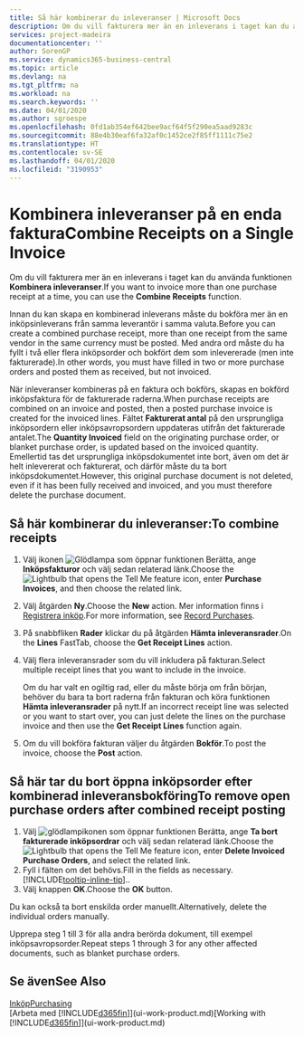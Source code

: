 ```yaml
---
title: Så här kombinerar du inleveranser | Microsoft Docs
description: Om du vill fakturera mer än en inleverans i taget kan du använda funktionen Kombinera inleveranser.
services: project-madeira
documentationcenter: ''
author: SorenGP
ms.service: dynamics365-business-central
ms.topic: article
ms.devlang: na
ms.tgt_pltfrm: na
ms.workload: na
ms.search.keywords: ''
ms.date: 04/01/2020
ms.author: sgroespe
ms.openlocfilehash: 0fd1ab354ef642bee9acf64f5f290ea5aad9283c
ms.sourcegitcommit: 88e4b30eaf6fa32af0c1452ce2f85ff1111c75e2
ms.translationtype: HT
ms.contentlocale: sv-SE
ms.lasthandoff: 04/01/2020
ms.locfileid: "3190953"
---
```

# <a name="combine-receipts-on-a-single-invoice"></a><span data-ttu-id="b95a0-103">Kombinera inleveranser på en enda faktura</span><span class="sxs-lookup"><span data-stu-id="b95a0-103">Combine Receipts on a Single Invoice</span></span>
<span data-ttu-id="b95a0-104">Om du vill fakturera mer än en inleverans i taget kan du använda funktionen **Kombinera inleveranser**.</span><span class="sxs-lookup"><span data-stu-id="b95a0-104">If you want to invoice more than one purchase receipt at a time, you can use the **Combine Receipts** function.</span></span>  

<span data-ttu-id="b95a0-105">Innan du kan skapa en kombinerad inleverans måste du bokföra mer än en inköpsinleverans från samma leverantör i samma valuta.</span><span class="sxs-lookup"><span data-stu-id="b95a0-105">Before you can create a combined purchase receipt, more than one receipt from the same vendor in the same currency must be posted.</span></span> <span data-ttu-id="b95a0-106">Med andra ord måste du ha fyllt i två eller flera inköpsorder och bokfört dem som inlevererade (men inte fakturerade).</span><span class="sxs-lookup"><span data-stu-id="b95a0-106">In other words, you must have filled in two or more purchase orders and posted them as received, but not invoiced.</span></span>  

<span data-ttu-id="b95a0-107">När inleveranser kombineras på en faktura och bokförs, skapas en bokförd inköpsfaktura för de fakturerade raderna.</span><span class="sxs-lookup"><span data-stu-id="b95a0-107">When purchase receipts are combined on an invoice and posted, then a posted purchase invoice is created for the invoiced lines.</span></span> <span data-ttu-id="b95a0-108">Fältet **Fakturerat antal** på den ursprungliga inköpsordern eller inköpsavropsordern uppdateras utifrån det fakturerade antalet.</span><span class="sxs-lookup"><span data-stu-id="b95a0-108">The **Quantity Invoiced** field on the originating purchase order, or blanket purchase order, is updated based on the invoiced quantity.</span></span> <span data-ttu-id="b95a0-109">Emellertid tas det ursprungliga inköpsdokumentet inte bort, även om det är helt inlevererat och fakturerat, och därför måste du ta bort inköpsdokumentet.</span><span class="sxs-lookup"><span data-stu-id="b95a0-109">However, this original purchase document is not deleted, even if it has been fully received and invoiced, and you must therefore delete the purchase document.</span></span>  

## <a name="to-combine-receipts"></a><span data-ttu-id="b95a0-110">Så här kombinerar du inleveranser:</span><span class="sxs-lookup"><span data-stu-id="b95a0-110">To combine receipts</span></span>  
1. <span data-ttu-id="b95a0-111">Välj ikonen ![Glödlampa som öppnar funktionen Berätta](media/ui-search/search_small.png "Berätta vad du vill göra"), ange **Inköpsfakturor** och välj sedan relaterad länk.</span><span class="sxs-lookup"><span data-stu-id="b95a0-111">Choose the ![Lightbulb that opens the Tell Me feature](media/ui-search/search_small.png "Tell me what you want to do") icon, enter **Purchase Invoices**, and then choose the related link.</span></span>  
2. <span data-ttu-id="b95a0-112">Välj åtgärden **Ny**.</span><span class="sxs-lookup"><span data-stu-id="b95a0-112">Choose the **New** action.</span></span> <span data-ttu-id="b95a0-113">Mer information finns i [Registrera inköp](purchasing-how-record-purchases.md).</span><span class="sxs-lookup"><span data-stu-id="b95a0-113">For more information, see [Record Purchases](purchasing-how-record-purchases.md).</span></span>  
3. <span data-ttu-id="b95a0-114">På snabbfliken **Rader** klickar du på åtgärden **Hämta inleveransrader**.</span><span class="sxs-lookup"><span data-stu-id="b95a0-114">On the **Lines** FastTab, choose the **Get Receipt Lines** action.</span></span>  
4. <span data-ttu-id="b95a0-115">Välj flera inleveransrader som du vill inkludera på fakturan.</span><span class="sxs-lookup"><span data-stu-id="b95a0-115">Select multiple receipt lines that you want to include in the invoice.</span></span>  

    <span data-ttu-id="b95a0-116">Om du har valt en ogiltig rad, eller du måste börja om från början, behöver du bara ta bort raderna från fakturan och köra funktionen **Hämta inleveransrader** på nytt.</span><span class="sxs-lookup"><span data-stu-id="b95a0-116">If an incorrect receipt line was selected or you want to start over, you can just delete the lines on the purchase invoice and then use the **Get Receipt Lines** function again.</span></span>  
5. <span data-ttu-id="b95a0-117">Om du vill bokföra fakturan väljer du åtgärden **Bokför**.</span><span class="sxs-lookup"><span data-stu-id="b95a0-117">To post the invoice, choose the **Post** action.</span></span>  

## <a name="to-remove-open-purchase-orders-after-combined-receipt-posting"></a><span data-ttu-id="b95a0-118">Så här tar du bort öppna inköpsorder efter kombinerad inleveransbokföring</span><span class="sxs-lookup"><span data-stu-id="b95a0-118">To remove open purchase orders after combined receipt posting</span></span>  
1. <span data-ttu-id="b95a0-119">Välj ![glödlampikonen som öppnar funktionen Berätta](media/ui-search/search_small.png "Berätta vad du vill göra"), ange **Ta bort fakturerade inköpsordrar** och välj sedan relaterad länk.</span><span class="sxs-lookup"><span data-stu-id="b95a0-119">Choose the ![Lightbulb that opens the Tell Me feature](media/ui-search/search_small.png "Tell me what you want to do") icon, enter **Delete Invoiced Purchase Orders**, and select the related link.</span></span>  
2. <span data-ttu-id="b95a0-120">Fyll i fälten om det behövs.</span><span class="sxs-lookup"><span data-stu-id="b95a0-120">Fill in the fields as necessary.</span></span> [!INCLUDE[tooltip-inline-tip](includes/tooltip-inline-tip_md.md)]<span data-ttu-id="b95a0-121">.</span><span class="sxs-lookup"><span data-stu-id="b95a0-121">.</span></span>
3. <span data-ttu-id="b95a0-122">Välj knappen **OK**.</span><span class="sxs-lookup"><span data-stu-id="b95a0-122">Choose the **OK** button.</span></span>  

<span data-ttu-id="b95a0-123">Du kan också ta bort enskilda order manuellt.</span><span class="sxs-lookup"><span data-stu-id="b95a0-123">Alternatively, delete the individual orders manually.</span></span>

<span data-ttu-id="b95a0-124">Upprepa steg 1 till 3 för alla andra berörda dokument, till exempel inköpsavropsorder.</span><span class="sxs-lookup"><span data-stu-id="b95a0-124">Repeat steps 1 through 3 for any other affected documents, such as blanket purchase orders.</span></span>

## <a name="see-also"></a><span data-ttu-id="b95a0-125">Se även</span><span class="sxs-lookup"><span data-stu-id="b95a0-125">See Also</span></span>  
[<span data-ttu-id="b95a0-126">Inköp</span><span class="sxs-lookup"><span data-stu-id="b95a0-126">Purchasing</span></span>](purchasing-manage-purchasing.md)  
<span data-ttu-id="b95a0-127">[Arbeta med [!INCLUDE[d365fin](includes/d365fin_md.md)]](ui-work-product.md)</span><span class="sxs-lookup"><span data-stu-id="b95a0-127">[Working with [!INCLUDE[d365fin](includes/d365fin_md.md)]](ui-work-product.md)</span></span>
